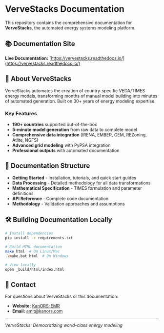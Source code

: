 # VerveStacks Documentation

This repository contains the comprehensive documentation for **VerveStacks**, the automated energy systems modeling platform.

## 📚 Documentation Site

**Live Documentation:** [https://vervestacks.readthedocs.io/](https://vervestacks.readthedocs.io/)

## 🚀 About VerveStacks

VerveStacks automates the creation of country-specific VEDA/TIMES energy models, transforming months of manual model building into minutes of automated generation. Built on 30+ years of energy modeling expertise.

### Key Features
- **190+ countries** supported out-of-the-box
- **5-minute model generation** from raw data to complete model
- **Comprehensive data integration** (IRENA, EMBER, GEM, REZoning, Atlite, NGFS)
- **Advanced grid modeling** with PyPSA integration
- **Professional outputs** with automated documentation

## 📖 Documentation Structure

- **Getting Started** - Installation, tutorials, and quick start guides
- **Data Processing** - Detailed methodology for all data transformations
- **Mathematical Specification** - TIMES formulation and parameter definitions
- **API Reference** - Complete code documentation
- **Methodology** - Validation approaches and assumptions

## 🛠️ Building Documentation Locally

```bash
# Install dependencies
pip install -r requirements.txt

# Build HTML documentation
make html  # On Linux/Mac
.\make.bat html  # On Windows

# View locally
open _build/html/index.html
```

## 📧 Contact

For questions about VerveStacks or this documentation:

- **Website:** [KanORS-EMR](https://kanors.com)
- **Email:** amit@kanors.com

---

*VerveStacks: Democratizing world-class energy modeling*
